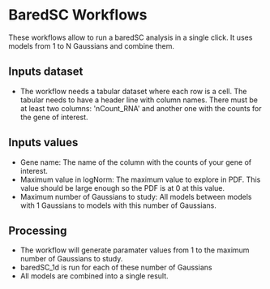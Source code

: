 # BaredSC Workflows

These workflows allow to run a baredSC analysis in a single click. It uses models from 1 to N Gaussians and combine them.

## Inputs dataset

- The workflow needs a tabular dataset where each row is a cell. The tabular needs to have a header line with column names. There must be at least two columns: 'nCount_RNA' and another one with the counts for the gene of interest.

## Inputs values

- Gene name: The name of the column with the counts of your gene of interest.
- Maximum value in logNorm: The maximum value to explore in PDF. This value should be large enough so the PDF is at 0 at this value.
- Maximum number of Gaussians to study: All models between models with 1 Gaussians to models with this number of Gaussians.

## Processing

- The workflow will generate paramater values from 1 to the maximum number of Gaussians to study.
- baredSC_1d is run for each of these number of Gaussians
- All models are combined into a single result.
